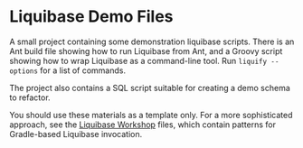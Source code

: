 # Liquibase Demo Files

A small project containing some demonstration liquibase scripts. There is an Ant build file showing how to run Liquibase from Ant, and a Groovy script showing how to wrap Liquibase as a command-line tool. Run `liquify --options` for a list of commands.

The project also contains a SQL script suitable for creating a demo schema to refactor.

You should use these materials as a template only. For a more sophisticated approach, see the [Liquibase Workshop](http://github.com/tlberlund/liquibase-workshop) files, which contain patterns for Gradle-based Liquibase invocation.
